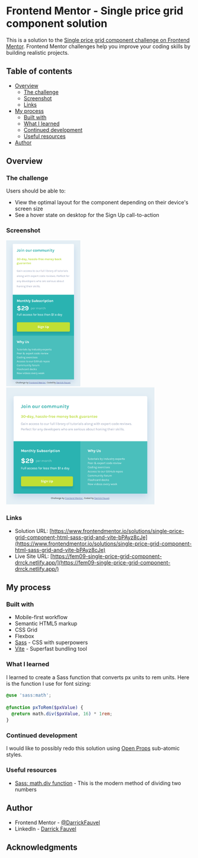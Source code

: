 # Frontend Mentor - Single price grid component solution

This is a solution to the [Single price grid component challenge on Frontend Mentor](https://www.frontendmentor.io/challenges/single-price-grid-component-5ce41129d0ff452fec5abbbc). Frontend Mentor challenges help you improve your coding skills by building realistic projects.

## Table of contents

- [Overview](#overview)
  - [The challenge](#the-challenge)
  - [Screenshot](#screenshot)
  - [Links](#links)
- [My process](#my-process)
  - [Built with](#built-with)
  - [What I learned](#what-i-learned)
  - [Continued development](#continued-development)
  - [Useful resources](#useful-resources)
- [Author](#author)

## Overview

### The challenge

Users should be able to:

- View the optimal layout for the component depending on their device's screen size
- See a hover state on desktop for the Sign Up call-to-action

### Screenshot

<img src="https://github.com/DarrickFauvel/fem09-single-price-grid-component/blob/main/screenshot-mobile.png" width="200" />
<img src="https://github.com/DarrickFauvel/fem09-single-price-grid-component/blob/main/screenshot-desktop.png" width="400" />

### Links

- Solution URL: [https://www.frontendmentor.io/solutions/single-price-grid-component-html-sass-grid-and-vite-bPAyz8cJe](https://www.frontendmentor.io/solutions/single-price-grid-component-html-sass-grid-and-vite-bPAyz8cJe)
- Live Site URL: [https://fem09-single-price-grid-component-drrck.netlify.app/](https://fem09-single-price-grid-component-drrck.netlify.app/)

## My process

### Built with

- Mobile-first workflow
- Semantic HTML5 markup
- CSS Grid
- Flexbox
- [Sass](https://www.sass-lang.com/) - CSS with superpowers
- [Vite](https://vitejs.dev/) - Superfast bundling tool

### What I learned

I learned to create a Sass function that converts px units to rem units. Here is the function I use for font sizing:

```scss
@use 'sass:math';

@function pxToRem($pxValue) {
  @return math.div($pxValue, 16) * 1rem;
}
```

### Continued development

I would like to possibly redo this solution using [Open Props](https://open-props.style/) sub-atomic styles.

### Useful resources

- [Sass: math.div function](https://www.sass-lang.com/documentation/modules/math#other-functions) - This is the modern method of dividing two numbers

## Author

- Frontend Mentor - [@DarrickFauvel](https://www.frontendmentor.io/profile/DarrickFauvel)
- LinkedIn - [Darrick Fauvel](https://www.linkedin.com/in/darrickfauvel/)

## Acknowledgments
